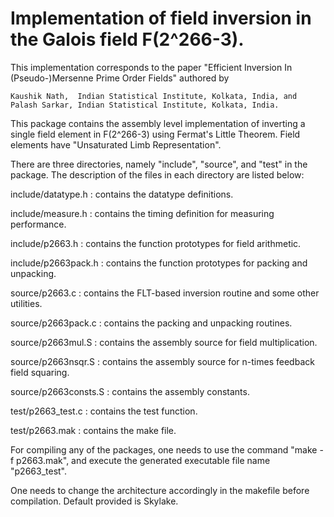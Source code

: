 # Implementation of field inversion in the Galois field F(2^266-3).

This implementation corresponds to the paper "Efficient Inversion In (Pseudo-)Mersenne Prime Order Fields" 
authored by

    Kaushik Nath,  Indian Statistical Institute, Kolkata, India, and   
    Palash Sarkar, Indian Statistical Institute, Kolkata, India.

This package contains the assembly level implementation of inverting a single field element in F(2^266-3) 
using Fermat's Little Theorem. Field elements have "Unsaturated Limb Representation". 

There are three directories, namely "include", "source", and "test" in the package. The description of the 
files in each directory are listed below:

include/datatype.h  	:  contains the datatype definitions.

include/measure.h   	:  contains the timing definition for measuring performance.

include/p2663.h    	:  contains the function prototypes for field arithmetic.

include/p2663pack.h   	:  contains the function prototypes for packing and unpacking.

source/p2663.c		:  contains the FLT-based inversion routine and some other utilities.

source/p2663pack.c	:  contains the packing and unpacking routines.

source/p2663mul.S	:  contains the assembly source for field multiplication.

source/p2663nsqr.S	:  contains the assembly source for n-times feedback field squaring.

source/p2663consts.S	:  contains the assembly constants.

test/p2663_test.c	:  contains the test function.

test/p2663.mak		:  contains the make file.
    
For compiling any of the packages, one needs to use the command "make -f p2663.mak", and execute the generated 
executable file name "p2663_test".

One needs to change the architecture accordingly in the makefile before compilation. Default provided is Skylake.
